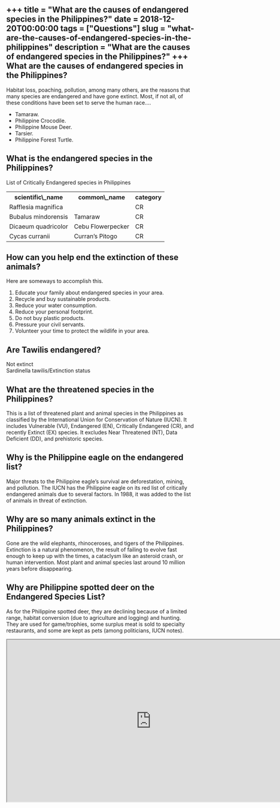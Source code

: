 +++
title = "What are the causes of endangered species in the Philippines?"
date = 2018-12-20T00:00:00
tags = ["Questions"]
slug = "what-are-the-causes-of-endangered-species-in-the-philippines"
description = "What are the causes of endangered species in the Philippines?"
+++
What are the causes of endangered species in the Philippines?
-------------------------------------------------------------

Habitat loss, poaching, pollution, among many others, are the reasons that many species are endangered and have gone extinct. Most, if not all, of these conditions have been set to serve the human race….

- Tamaraw.
- Philippine Crocodile.
- Philippine Mouse Deer.
- Tarsier.
- Philippine Forest Turtle.

What is the endangered species in the Philippines?
--------------------------------------------------

List of Critically Endangered species in Philippines

<table><tr><th>scientific\_name</th><th>common\_name</th><th>category</th></tr><tr><td>Rafflesia magnifica</td><td></td><td>CR</td></tr><tr><td>Bubalus mindorensis</td><td>Tamaraw</td><td>CR</td></tr><tr><td>Dicaeum quadricolor</td><td>Cebu Flowerpecker</td><td>CR</td></tr><tr><td>Cycas curranii</td><td>Curran’s Pitogo</td><td>CR</td></tr></table>

How can you help end the extinction of these animals?
-----------------------------------------------------

Here are someways to accomplish this.

1. Educate your family about endangered species in your area.
2. Recycle and buy sustainable products.
3. Reduce your water consumption.
4. Reduce your personal footprint.
5. Do not buy plastic products.
6. Pressure your civil servants.
7. Volunteer your time to protect the wildlife in your area.

Are Tawilis endangered?
-----------------------

Not extinct  
Sardinella tawilis/Extinction status

What are the threatened species in the Philippines?
---------------------------------------------------

This is a list of threatened plant and animal species in the Philippines as classified by the International Union for Conservation of Nature (IUCN). It includes Vulnerable (VU), Endangered (EN), Critically Endangered (CR), and recently Extinct (EX) species. It excludes Near Threatened (NT), Data Deficient (DD), and prehistoric species.

Why is the Philippine eagle on the endangered list?
---------------------------------------------------

Major threats to the Philippine eagle’s survival are deforestation, mining, and pollution. The IUCN has the Philippine eagle on its red list of critically endangered animals due to several factors. In 1988, it was added to the list of animals in threat of extinction.

Why are so many animals extinct in the Philippines?
---------------------------------------------------

Gone are the wild elephants, rhinoceroses, and tigers of the Philippines. Extinction is a natural phenomenon, the result of failing to evolve fast enough to keep up with the times, a cataclysm like an asteroid crash, or human intervention. Most plant and animal species last around 10 million years before disappearing.

Why are Philippine spotted deer on the Endangered Species List?
---------------------------------------------------------------

As for the Philippine spotted deer, they are declining because of a limited range, habitat conversion (due to agriculture and logging) and hunting. They are used for game/trophies, some surplus meat is sold to specialty restaurants, and some are kept as pets (among politicians, IUCN notes).

<iframe allow="accelerometer; autoplay; clipboard-write; encrypted-media; gyroscope; picture-in-picture" allowfullscreen="" class="__youtube_prefs__  epyt-is-override  no-lazyload" data-no-lazy="1" data-origheight="433" data-origwidth="770" data-skipgform_ajax_framebjll="" height="433" id="_ytid_20590" loading="lazy" src="https://www.youtube.com/embed/D9JI-2GZLVI?enablejsapi=1&autoplay=0&cc_load_policy=0&cc_lang_pref=&iv_load_policy=1&loop=0&modestbranding=0&rel=1&fs=1&playsinline=0&autohide=2&theme=dark&color=red&controls=1&" title="YouTube player" width="770"></iframe>
